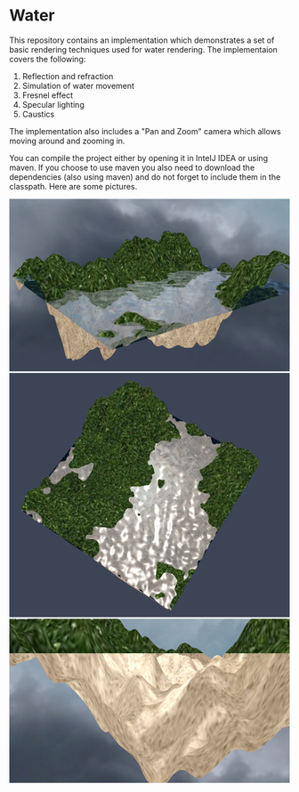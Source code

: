 # Water
This repository contains an implementation which demonstrates a set of basic rendering techniques used for water rendering. 
The implementaion covers the following:
1.	Reflection and refraction
2.	Simulation of water movement
3.	Fresnel effect
4.	Specular lighting
5.	Caustics

The implementation also includes a "Pan and Zoom" camera which allows moving around and zooming in. 

You can compile the project either by opening it in IntelJ IDEA or using maven. 
If you choose to use maven you also need to download the dependencies (also using maven) and do not forget to include them in the classpath.
Here are some pictures.

![Picture 1](/paper/pictures/30improvedFresnel.jpg)
![Picture 2](/paper/pictures/33specularHighlightsEffect.jpg)
![Picture 3](/paper/pictures/35withCaustics.jpg)

